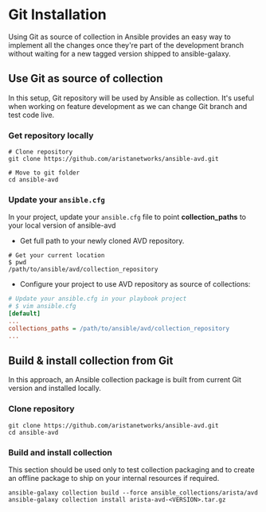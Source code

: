 # Git Installation

Using Git as source of collection in Ansible provides an easy way to implement all the changes once they're part of the development branch without waiting for a new tagged version shipped to ansible-galaxy.

## Use Git as source of collection

In this setup, Git repository will be used by Ansible as collection. It's useful when working on feature development as we can change Git branch and test code live.

### Get repository locally

```shell
# Clone repository
git clone https://github.com/aristanetworks/ansible-avd.git

# Move to git folder
cd ansible-avd
```

### Update your `ansible.cfg`

In your project, update your `ansible.cfg` file to point **collection_paths** to your local version of ansible-avd

- Get full path to your newly cloned AVD repository.

```shell
# Get your current location
$ pwd
/path/to/ansible/avd/collection_repository
```

- Configure your project to use AVD repository as source of collections:

```ini
# Update your ansible.cfg in your playbook project
# $ vim ansible.cfg
[default]
...
collections_paths = /path/to/ansible/avd/collection_repository
...
```

## Build & install collection from Git

In this approach, an Ansible collection package is built from current Git version and installed locally.

### Clone repository

```shell
git clone https://github.com/aristanetworks/ansible-avd.git
cd ansible-avd
```

### Build and install collection

This section should be used only to test collection packaging and to create an offline package to ship on your internal resources if required.

```shell
ansible-galaxy collection build --force ansible_collections/arista/avd
ansible-galaxy collection install arista-avd-<VERSION>.tar.gz
```
